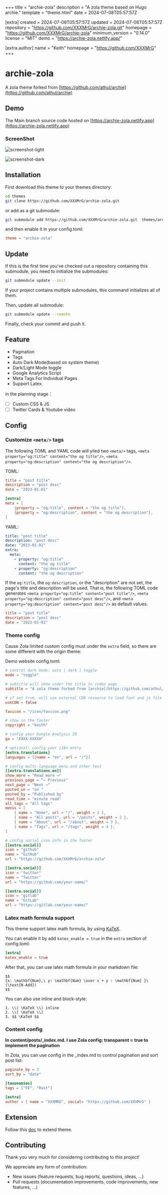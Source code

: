 
+++
title = "archie-zola"
description = "A zola theme based on Hugo archie."
template = "theme.html"
date = 2024-07-08T05:57:57Z

[extra]
created = 2024-07-08T05:57:57Z
updated = 2024-07-08T05:57:57Z
repository = "https://github.com/XXXMrG/archie-zola.git"
homepage = "https://github.com/XXXMrG/archie-zola"
minimum_version = "0.14.0"
license = "MIT"
demo = "https://archie-zola.netlify.app/"

[extra.author]
name = "Keith"
homepage = "https://github.com/XXXMrG"
+++        

# archie-zola

A zola theme forked from [https://github.com/athul/archie](https://github.com/athul/archie)

## Demo

The Main branch source code hosted on [https://archie-zola.netlify.app](https://archie-zola.netlify.app)

### ScreenShot

![screenshot-light](https://archie-zola.netlify.app/screenshot/screenshot-light.png)

![screenshot-dark](https://archie-zola.netlify.app/screenshot/screenshot-dark.png)

## Installation

First download this theme to your themes directory:

```bash
cd themes
git clone https://github.com/XXXMrG/archie-zola.git
```

or add as a git submodule:

```bash
git submodule add https://github.com/XXXMrG/archie-zola.git  themes/archie-zola
```

and then enable it in your config.toml:

```toml
theme = "archie-zola"
```

## Update

If this is the first time you've checked out a repository containing this submodule, you need to initialize the submodules:

```bash
git submodule update --init
```

If your project contains multiple submodules, this command initializes all of them.

Then, update all submodule:

```bash
git submodule update --remote
```

Finally, check your commit and push it.

## Feature

- Pagination
- Tags
- Auto Dark Mode(based on system theme)
- Dark/Light Mode toggle
- Google Analytics Script
- Meta Tags For Individual Pages
- Support Latex.

in the planning stage：

- [ ] Custom CSS & JS
- [ ] Twitter Cards & Youtube video

## Config

### Customize `<meta/>` tags

The following TOML and YAML code will yiled two `<meta/>` tags, `<meta property="og:title" content="the og title"/>`, `<meta property="og:description" content="the og description"/>`.

TOML:

```toml
title = "post title"
description = "post desc"
date = "2023-01-01"

[extra]
meta = [
    {property = "og:title", content = "the og title"},
    {property = "og:description", content = "the og description"},
]
```

YAML:

```yaml
title: "post title"
description: "post desc"
date: "2023-01-01"
extra:
  meta:
    - property: "og:title"
      content: "the og title"
    - property: "og:description"
      content: "the og description"
```

If the `og:title`, the `og:description`, or the "description" are not set, the page's title and description will be used. That is, the following TOML code generates `<meta property="og:title" content="post title"/>`, `<meta property="og:description" content="post desc"/>`, and `<meta property="og:description" content="post desc"/>` as default values.

```toml
title = "post title"
description = "post desc"
date = "2023-01-01"
```

### Theme config

Cause Zola limited custom config must under the `extra` field, so there are some different with the origin theme:

Demo website config.toml:

```toml
# control dark mode: auto | dark | toggle
mode = "toggle"

# subtitle will show under the title in index page
subtitle = "A zola theme forked from [archie](https://github.com/athul/archie)"

# if set true, will use external CDN resource to load font and js file
useCDN = false

favicon = "/icon/favicon.png"

# show in the footer
copyright = "keith"

# config your Google Analysis ID
ga = "XXXX-XXXXX"

# optional: config your i18n entry
[extra.translations]
languages = [{name = "en", url = "/"}]

# config multi-language menu and other text
[[extra.translations.en]]
show_more = "Read more ⟶"
previous_page = "← Previous"
next_page = "Next →"
posted_on = "on "
posted_by = "Published by"
read_time = "minute read"
all_tags = "All tags"
menus = [
    { name = "Home", url = "/", weight = 2 },
    { name = "All posts", url = "/posts", weight = 2 },
    { name = "About", url = "/about", weight = 3 },
    { name = "Tags", url = "/tags", weight = 4 },
]

# config social icon info in the footer
[[extra.social]]
icon = "github"
name = "GitHub"
url = "https://github.com/XXXMrG/archie-zola"

[[extra.social]]
icon = "twitter"
name = "Twitter"
url = "https://github.com/your-name/"

[[extra.social]]
icon = "gitlab"
name = "GitLab"
url = "https://gitlab.com/your-name/"

```

### Latex math formula support

This theme support latex math formula, by using [KaTeX](https://katex.org/).

You can enable it by add `katex_enable = true` in the `extra` section of config.toml:

```toml
[extra]
katex_enable = true
```

After that, you can use latex math formula in your markdown file:

```
$$
{x: \mathbf{Num},\ y: \mathbf{Num} \over x + y : \mathbf{Num} }\ (\text{N-Add})
$$
```

You can also use inline and block-style:

```
1. \\( \KaTeX \\) inline
2. \\[ \KaTeX \\]
3. $$ \KaTeX $$
```

### Content config

**In content/posts/\_index.md. I use Zola config: transparent = true to implement the pagination**

In Zola, you can use config in the \_index.md to control pagination and sort post list:

```toml
paginate_by = 3
sort_by = "date"

[taxonomies]
tags = ["FE", "Rust"]

[extra]
author = { name = "XXXMRG", social= "https://github.com/XXXMrG" }
```

## Extension

Follow this [doc](https://www.getzola.org/documentation/themes/extending-a-theme/) to extend theme.

## Contributing

Thank you very much for considering contributing to this project!

We appreciate any form of contribution:

- New issues (feature requests, bug reports, questions, ideas, ...)
- Pull requests (documentation improvements, code improvements, new features, ...)

        